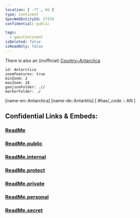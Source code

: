 ```yaml
---
location: [ -77 , 66 ] 
type: Continent
SpocWebEntityId: 27159
confidential: public

tags:
  - geo/Continent
isDeleted: false
isReadOnly: false
---
```


There is also an (inofficial) [Country~Antarctica](Antarctica/Country~Antarctica)
```leaflet
id: Antarctica
zoomFeatures: true 
minZoom: 2 
maxZoom: 18
geojsonFolder: .// 
markerFolder: ./
```

[name-en::Antarctica]
[name-de::Antarktis]
[ #has/_code  :: AN ]


## Confidential Links & Embeds: 

### [ReadMe](/_Standards/Earth/Continent/Antarctica/ReadMe.md) 

### [ReadMe.public](/_public/Earth/Continent/Antarctica/ReadMe.public.md) 

### [ReadMe.internal](/_internal/Earth/Continent/Antarctica/ReadMe.internal.md) 

### [ReadMe.protect](/_protect/Earth/Continent/Antarctica/ReadMe.protect.md) 

### [ReadMe.private](/_private/Earth/Continent/Antarctica/ReadMe.private.md) 

### [ReadMe.personal](/_personal/Earth/Continent/Antarctica/ReadMe.personal.md) 

### [ReadMe.secret](/_secret/Earth/Continent/Antarctica/ReadMe.secret.md)

